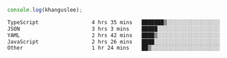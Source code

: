 ```js
console.log(khanguslee);
```

<!--START_SECTION:waka-->

```txt
TypeScript                 4 hrs 35 mins   ███████▒░░░░░░░░░░░░░░░░░   29.44 %
JSON                       3 hrs 3 mins    █████░░░░░░░░░░░░░░░░░░░░   19.61 %
YAML                       2 hrs 42 mins   ████▒░░░░░░░░░░░░░░░░░░░░   17.42 %
JavaScript                 2 hrs 26 mins   ████░░░░░░░░░░░░░░░░░░░░░   15.67 %
Other                      1 hr 24 mins    ██▒░░░░░░░░░░░░░░░░░░░░░░   09.08 %
```

<!--END_SECTION:waka-->

<!--
**khanguslee/khanguslee** is a ✨ _special_ ✨ repository because its `README.md` (this file) appears on your GitHub profile.

Here are some ideas to get you started:

- 🔭 I’m currently working on ...
- 🌱 I’m currently learning ...
- 👯 I’m looking to collaborate on ...
- 🤔 I’m looking for help with ...
- 💬 Ask me about ...
- 📫 How to reach me: ...
- 😄 Pronouns: ...
- ⚡ Fun fact: ...
-->
